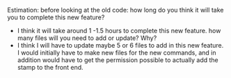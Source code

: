 Estimation: before looking at the old code:
how long do you think it will take you to complete this new feature?
* I think it will take around 1 -1.5 hours to complete this new feature.
how many files will you need to add or update? Why?
* I think I will have to update maybe 5 or 6 files to add in this new feature. I would initially have to make new files for the new commands, and 
in addition would have to get the permission possible to actually add the stamp to the front end.